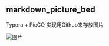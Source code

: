 ## markdown_picture_bed

Typora + PicGO  实现用Github来存放图片

![图片](https://github.com/luck-f/markdown_picture/blob/master/img/image-20200416175022653.png)
